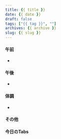 ```yaml
---
title: {{ title }}
date: {{ date }}
draft: false
tags: ["{{ tag }}", ""]
archives: {{ archive }}
slug: {{ slug }}
---
```

#### 午前
- 
#### 午後
- 
#### 体調
- 
#### その他
#### 今日のTabs
